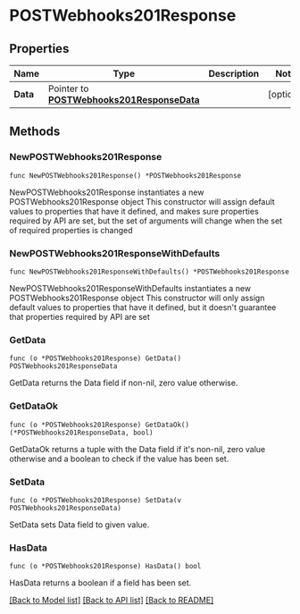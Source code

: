 # POSTWebhooks201Response

## Properties

Name | Type | Description | Notes
------------ | ------------- | ------------- | -------------
**Data** | Pointer to [**POSTWebhooks201ResponseData**](POSTWebhooks201ResponseData.md) |  | [optional] 

## Methods

### NewPOSTWebhooks201Response

`func NewPOSTWebhooks201Response() *POSTWebhooks201Response`

NewPOSTWebhooks201Response instantiates a new POSTWebhooks201Response object
This constructor will assign default values to properties that have it defined,
and makes sure properties required by API are set, but the set of arguments
will change when the set of required properties is changed

### NewPOSTWebhooks201ResponseWithDefaults

`func NewPOSTWebhooks201ResponseWithDefaults() *POSTWebhooks201Response`

NewPOSTWebhooks201ResponseWithDefaults instantiates a new POSTWebhooks201Response object
This constructor will only assign default values to properties that have it defined,
but it doesn't guarantee that properties required by API are set

### GetData

`func (o *POSTWebhooks201Response) GetData() POSTWebhooks201ResponseData`

GetData returns the Data field if non-nil, zero value otherwise.

### GetDataOk

`func (o *POSTWebhooks201Response) GetDataOk() (*POSTWebhooks201ResponseData, bool)`

GetDataOk returns a tuple with the Data field if it's non-nil, zero value otherwise
and a boolean to check if the value has been set.

### SetData

`func (o *POSTWebhooks201Response) SetData(v POSTWebhooks201ResponseData)`

SetData sets Data field to given value.

### HasData

`func (o *POSTWebhooks201Response) HasData() bool`

HasData returns a boolean if a field has been set.


[[Back to Model list]](../README.md#documentation-for-models) [[Back to API list]](../README.md#documentation-for-api-endpoints) [[Back to README]](../README.md)


